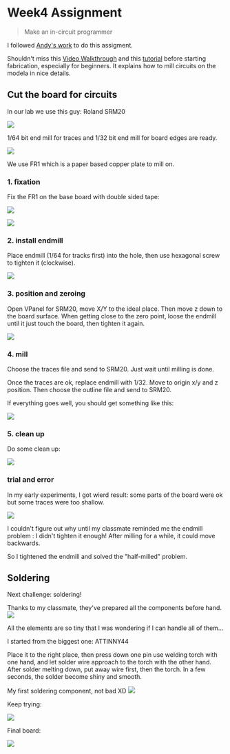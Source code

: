 
# Week4 Assignment

> Make an in-circuit programmer

I followed [Andy's work](http://fab.cba.mit.edu/content/projects/fabispkey/index.html) to do this assigment.

Shouldn't miss this [Video Walkthrough](http://www.youtube.com/watch?v=XdamEhs2RIk&list=PL-xEsC0ZUCUM42QNHaOOdoOwYg0j251dU&index=1) and this [tutorial](http://fab.cba.mit.edu/content/processes/PCB/modela2.html) before starting fabrication, especially for beginners. It explains how to mill circuits on the modela in nice details.

## Cut the board for circuits

In our lab we use this guy: Roland SRM20

![](http://7xjpra.com1.z0.glb.clouddn.com/WeChat_1456715597.jpeg)

1/64 bit end mill for traces and 1/32 bit end mill for board edges are ready.

![](http://7xjpra.com1.z0.glb.clouddn.com/WeChat_1456713553.jpeg)

We use FR1 which is a paper based copper plate to mill on.

### 1. fixation

Fix the FR1 on the base board with double sided tape:

![](http://7xjpra.com1.z0.glb.clouddn.com/WeChat_1456713554.jpeg)

![](http://7xjpra.com1.z0.glb.clouddn.com/WeChat_1456713555.jpeg)

### 2. install endmill
Place endmill (1/64 for tracks first) into the hole, then use hexagonal screw to tighten it (clockwise).

![](http://7xjpra.com1.z0.glb.clouddn.com/WeChat_1456713556.jpeg)

### 3. position and zeroing

Open VPanel for SRM20, move X/Y to the ideal place. Then move z down to the board surface. When getting close to the zero point, loose the endmill until it just touch the board, then tighten it again.

![](http://7xjpra.com1.z0.glb.clouddn.com/WeChat_1456713557.jpeg)

### 4. mill

Choose the traces file and send to SRM20. Just wait until milling is done.

Once the traces are ok, replace endmill with 1/32. Move to origin x/y and z position. Then choose the outline file and send to SRM20.

If everything goes well, you should get something like this:

![](http://7xjpra.com1.z0.glb.clouddn.com/WeChat_1456713581.jpeg)

### 5. clean up

Do some clean up:

![](http://7xjpra.com1.z0.glb.clouddn.com/WeChat_1456713589.jpeg)

### trial and error

In my early experiments, I got wierd result: some parts of the board were ok but some traces were too shallow.

![](http://7xjpra.com1.z0.glb.clouddn.com/WeChat_1456713558.jpeg)

I couldn't figure out why until my classmate reminded me the endmill problem : I didn't tighten it enough! After milling for a while, it could move backwards.

So I tightened the endmill and solved the "half-milled" problem.

## Soldering

Next challenge: soldering!

Thanks to my classmate, they've prepared all the components before hand.
![](http://7xjpra.com1.z0.glb.clouddn.com/WeChat_1456730329.jpeg)

All the elements are so tiny that I was wondering if I can handle all of them...

I started from the biggest one: ATTINNY44

Place it to the right place, then press down one pin use welding torch with one hand, and let solder wire approach to the torch with the other hand. After solder melting down, put away wire first, then the torch. In a few seconds, the solder become shiny and smooth.

My first soldering component, not bad XD
![](http://7xjpra.com1.z0.glb.clouddn.com/WeChat_1456713618.jpeg)

Keep trying:

![](http://7xjpra.com1.z0.glb.clouddn.com/WeChat_1456713621.jpeg)

Final board:

![](http://7xjpra.com1.z0.glb.clouddn.com/WeChat_1456713625.jpeg)